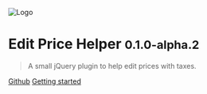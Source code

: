 ![Logo](/_medias/editpricehelper.svg)
# Edit Price Helper <small>0.1.0-alpha.2</small>

> A small jQuery plugin to help edit prices with taxes.

[Github](https://github.com/tcharlss/editpricehelper)
[Getting started](#editpricehelper)